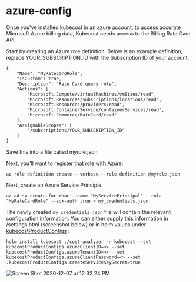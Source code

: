 # azure-config

Once you've installed kubecost in an azure account, to access accurate Microsoft Azure billing data, Kubecost needs access to the Billing Rate Card API.

Start by creating an Azure role definition. Below is an example definition, replace YOUR\_SUBSCRIPTION\_ID with the Subscription ID of your account:

```text
{
    "Name": "MyRateCardRole",
    "IsCustom": true,
    "Description": "Rate Card query role",
    "Actions": [
        "Microsoft.Compute/virtualMachines/vmSizes/read",
        "Microsoft.Resources/subscriptions/locations/read",
        "Microsoft.Resources/providers/read",
        "Microsoft.ContainerService/containerServices/read",
        "Microsoft.Commerce/RateCard/read"
    ],
    "AssignableScopes": [
        "/subscriptions/YOUR_SUBSCRIPTION_ID"
    ]
}
```

Save this into a file called myrole.json

Next, you'll want to register that role with Azure:

```text
az role definition create --verbose --role-definition @myrole.json
```

Next, create an Azure Service Principle.

```text
az ad sp create-for-rbac --name "MyServicePrincipal" --role "MyRateCardRole" --sdk-auth true > my_credentials.json
```

The newly created `my_credentials.json` file will contain the relevant configuration information. You can either supply this information in /settings.html \(screenshot below\) or in helm values under [kubecostProductConfigs](https://github.com/kubecost/cost-analyzer-helm-chart/blob/b9b24ee7f957d81b3c87937026e7e8889b293764/cost-analyzer/values.yaml#L547-L551) :

```text
helm install kubecost ./cost-analyzer -n kubecost --set kubecostProductConfigs.azureClientID=<> --set kubecostProductConfigs.azureTenantID=<> --set kubecostProductConfigs.azureClientPassword=<> --set .kubecostProductConfigs.createServiceKeySecret=true
```

![Screen Shot 2020-12-07 at 12 32 24 PM](https://user-images.githubusercontent.com/453512/101402781-12156880-3889-11eb-86ca-55111d36fe14.png)


